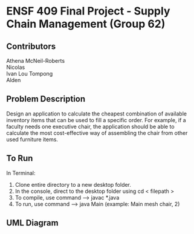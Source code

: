 # ENSF 409 Final Project - Supply Chain Management (Group 62)

## Contributors
Athena McNeil-Roberts <br /> 
Nicolas <br /> 
Ivan Lou Tompong <br /> 
Alden <br /> 

## Problem Description
Design an application to calculate the cheapest combination of available inventory items that can be used to fill a specific order. For example, if a faculty needs one executive chair, the application should be able to calculate the most cost-effective way of assembling the chair from other used furniture items.

## To Run
In Terminal:
1. Clone entire directory to a new desktop folder.
2. In the console, direct to the desktop folder using cd < filepath >
3. To compile, use command --> javac *.java
4. To run, use command --> java Main <category> <furniture> <amount>
(example: Main mesh chair, 2)

## UML Diagram
